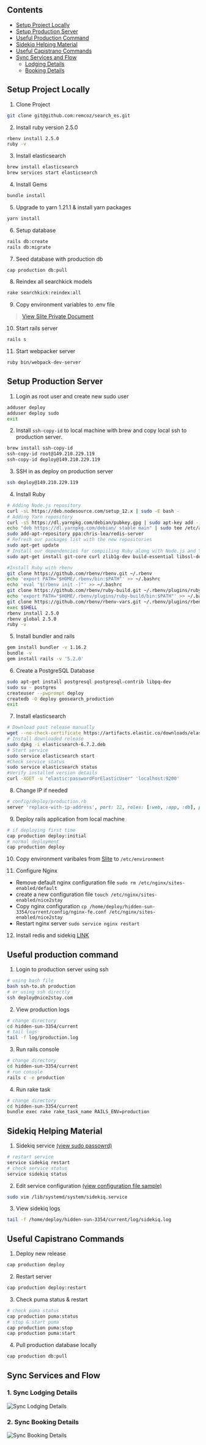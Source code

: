 ## Contents

- [Setup Project Locally](#setup-project-locally)
- [Setup Production Server](#setup-production-server)
- [Useful Production Command](#useful-production-command)
- [Sidekiq Helping Material](#sidekiq-helping-material)
- [Useful Capistrano Commands](#useful-capistrano-commands)
- [Sync Services and Flow](#sync-services-and-flow)
  - [Lodging Details](#user-content-1-sync-lodging-details)
  - [Booking Details](#user-content-2-sync-booking-details)

## Setup Project Locally
1. Clone Project
  ```sh
  git clone git@github.com:remcoz/search_es.git
  ```
2. Install ruby version 2.5.0
  ```sh
  rbenv install 2.5.0
  ruby -v
  ```
3. Install elasticsearch
  ```sh
  brew install elasticsearch
  brew services start elasticsearch
  ```
4. Install Gems
  ```sh
  bundle install
  ```
5. Upgrade to yarn 1.21.1 & install yarn packages
  ```sh
  yarn install
  ```
6. Setup database
  ```sh
  rails db:create
  rails db:migrate
  ```
7. Seed database with production db
  ```sh
  cap production db:pull
  ```
8. Reindex all searchkick models
  ```sh
  rake searchkick:reindex:all
  ```
9. Copy environment variables to .env file
  > [View Slite Private Document](https://devden.slite.com/api/s/note/Eu9YBik6wabjwTw4Caejdz/Environment-variables)
10. Start rails server
  ```sh
  rails s
  ```
11. Start webpacker server
  ```sh
  ruby bin/webpack-dev-server
  ```
## Setup Production Server
1. Login as root user and create new sudo user
  ```sh
  adduser deploy
  adduser deploy sudo
  exit
  ```
2. Install `ssh-copy-id` to local machine with brew and copy local ssh to production server.
  ```sh
  brew install ssh-copy-id
  ssh-copy-id root@149.210.229.119
  ssh-copy-id deploy@149.210.229.119
  ```
3. SSH in as deploy on production server
  ```sh
  ssh deploy@149.210.229.119
  ```
4. Install Ruby
  ```sh
  # Adding Node.js repository
  curl -sL https://deb.nodesource.com/setup_12.x | sudo -E bash -
  # Adding Yarn repository
  curl -sS https://dl.yarnpkg.com/debian/pubkey.gpg | sudo apt-key add -
  echo "deb https://dl.yarnpkg.com/debian/ stable main" | sudo tee /etc/apt/sources.list.d/yarn.list
  sudo add-apt-repository ppa:chris-lea/redis-server
  # Refresh our packages list with the new repositories
  sudo apt-get update
  # Install our dependencies for compiiling Ruby along with Node.js and Yarn
  sudo apt-get install git-core curl zlib1g-dev build-essential libssl-dev libreadline-dev libyaml-dev libsqlite3-dev sqlite3 libxml2-dev libxslt1-dev libcurl4-openssl-dev software-properties-common libffi-dev dirmngr gnupg apt-transport-https ca-certificates redis-server redis-tools nodejs yarn

  #Install Ruby with rbenv
  git clone https://github.com/rbenv/rbenv.git ~/.rbenv
  echo 'export PATH="$HOME/.rbenv/bin:$PATH"' >> ~/.bashrc
  echo 'eval "$(rbenv init -)"' >> ~/.bashrc
  git clone https://github.com/rbenv/ruby-build.git ~/.rbenv/plugins/ruby-build
  echo 'export PATH="$HOME/.rbenv/plugins/ruby-build/bin:$PATH"' >> ~/.bashrc
  git clone https://github.com/rbenv/rbenv-vars.git ~/.rbenv/plugins/rbenv-vars
  exec $SHELL
  rbenv install 2.5.0
  rbenv global 2.5.0
  ruby -v
  ```
5. Install bundler and rails
  ```sh
  gem install bundler -v 1.16.2
  bundle -v
  gem install rails -v '5.2.0'
  ```
6.  Create a PostgreSQL Database
  ```sh
  sudo apt-get install postgresql postgresql-contrib libpq-dev
  sudo su - postgres
  createuser --pwprompt deploy
  createdb -O deploy geosearch_production
  exit
  ```
7. Install elasticsearch
  ```sh
  # Download past release manually
  wget --no-check-certificate https://artifacts.elastic.co/downloads/elasticsearch/elasticsearch-6.7.2.deb
  # Install downloaded release
  sudo dpkg -i elasticsearch-6.7.2.deb
  # Start service
  sudo service elasticsearch start
  #Check service status
  sudo service elasticsearch status
  #Verify installed version details
  curl -XGET -u "elastic:passwordForElasticUser" 'localhost:9200'
  ```
8. Change IP if needed
  ```ruby
  # config/deploy/production.rb
  server 'replace-with-ip-address', port: 22, roles: [:web, :app, :db], primary: true
  ```
9. Deploy rails application from local machine
  ```sh
  # if deploying first time
  cap production deploy:initial
  # normal deployment
  cap production deploy
  ```
10. Copy environment varibales from [Slite](https://devden.slite.com/api/s/note/Eu9YBik6wabjwTw4Caejdz/Environment-variables) to `/etc/environment`

11. Configure Nginx
  - Remove default nginx configuration file
    `sudo rm /etc/nginx/sites-enabled/default`
  - create a new configuration file
    `touch /etc/nginx/sites-enabled/nice2stay`
  - Copy nginx configuration
    `cp /home/deploy/hidden-sun-3354/current/config/nginx-fe.conf /etc/nginx/sites-enabled/nice2stay`
   - Restart nginx server
     `sudo service nginx restart`
12. Install redis and sidekiq [LINK](https://thomasroest.com/2017/03/04/properly-setting-up-redis-and-sidekiq-in-production-ubuntu-16-04.html)

## Useful production command
1. Login to production server using ssh
  ```sh
  # using bash file
  bash ssh-to.sh production
  # or using ssh directly
  ssh deploy@nice2stay.com
  ```
2. View production logs
  ```sh
  # change directory
  cd hidden-sun-3354/current
  # tail logs
  tail -f log/production.log
  ```
3. Run rails console
  ```sh
  # change directory
  cd hidden-sun-3354/current
  # run console
  rails c -e production
  ```
4. Run rake task
  ```sh
  # change directory
  cd hidden-sun-3354/current
  bundle exec rake rake_task_name RAILS_ENV=production
  ```
## Sidekiq Helping Material
1. Sidekiq service [(view sudo passowrd)](https://devden.slite.com/api/s/note/BbmiM446BWXbvt2Z3V5HRY/Credentials)
  ```sh
  # restart service
  service sidekiq restart
  # check service status
  service sidekiq status
  ```
2. Edit service configuration [(view configuration file sample)](https://devden.slite.com/api/s/note/B5P6TwFBRht1TpEVuoqKcV/Sidekiq)
  ```sh
  sudo vim /lib/systemd/system/sidekiq.service
  ```
3. View sidekiq logs
  ```sh
  tail -f /home/deploy/hidden-sun-3354/current/log/sidekiq.log
  ```
## Useful Capistrano Commands
1. Deploy new release
  ```sh
  cap production deploy
  ```
2. Restart server
  ```sh
  cap production deploy:restart
  ```
3. Check puma status & restart
  ```sh
  # check puma status
  cap production puma:status
  # stop & start puma
  cap production puma:stop
  cap production puma:start
  ```
4. Pull production database locally
  ```sh
  cap production db:pull
  ```

## Sync Services and Flow

### 1. Sync Lodging Details
![Sync Lodging Details](https://storage.googleapis.com/slite-api-files-production/files/85135b3e-1d6d-4b9c-9fdb-687ccc286f5e/sync-lodging-details.png)

### 2. Sync Booking Details
![Sync Booking Details](https://storage.googleapis.com/slite-api-files-production/files/66600d31-29b5-4957-874e-e94681c08cf9/sync-booking-details.png)
